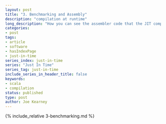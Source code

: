 ```yaml
---
layout: post
title: "3. Benchmarking and Assembly"
description: "compilation at runtime"
long_description: "How you can see the assembler code that the JIT compiler generates to be run on the actual CPU, explored by way of some examples of benchmarking."
categories:
- post
tags:
- article
- software
- hasIndexPage
- just-in-time
series_index: just-in-time
series: "Just In Time"
series_tag: just-in-time
include_series_in_header_title: false
keywords:
- scala
- compilation
status: published
type: post
author: Joe Kearney
---
```


{% include_relative 3-benchmarking.md %}
